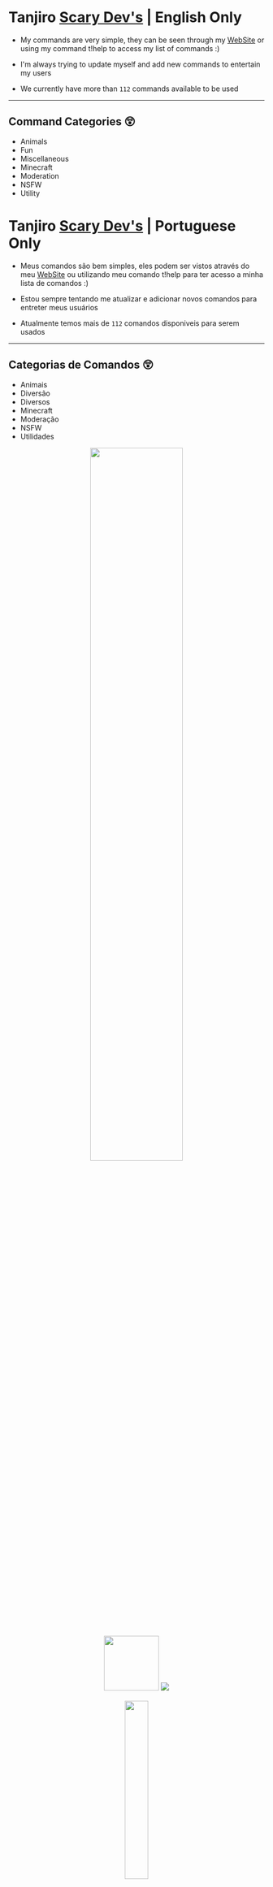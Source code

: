 # Tanjiro [Scary Dev's](https://discord.gg/EvwrKftvtS) | English Only

- My commands are very simple, they can be seen through my [WebSite](https://tanjiro0.webnode.com/) or using my command t!help to access my list of commands :)

- I'm always trying to update myself and add new commands to entertain my users

- We currently have more than ```112``` commands available to be used

---

## Command Categories 😲

- Animals
- Fun
- Miscellaneous
- Minecraft
- Moderation
- NSFW
- Utility


# Tanjiro [Scary Dev's](https://discord.gg/EvwrKftvtS) | Portuguese Only 

- Meus comandos são bem simples, eles podem ser vistos através do meu [WebSite](https://tanjiro0.webnode.com/) ou utilizando meu comando t!help para ter acesso a minha lista de comandos :)

- Estou sempre tentando me atualizar e adicionar novos comandos para entreter meus usuários

- Atualmente temos mais de ```112``` comandos disponiveis para serem usados

---

## Categorias de Comandos 😲

- Animais
- Diversão 
- Diversos 
- Minecraft 
- Moderação 
- NSFW 
- Utilidades 


<p align="center">
    <a href="https://tanjiro0.webnode.com/"><img width='60%' src="https://imgur.com/2eS5Rho.png"></a>
    <br>
    <a href="https://standardjs.com/"><img width='108px' src="https://i.imgur.com/7nT5ptA.png"></a>
    <a href="https://discord.gg/EvwrKftvtS"><img src="https://img.shields.io/discord/792158602823467028?color=%237086D2&label=Discord&logo=Discord&style=for-the-badge">
    <br>
    <br>
    <a href='https://infinitybotlist.com/bots/566841380425695256' title='widget'> <img width='30%' src='https://infinitybotlist.com/bots/566841380425695256/widget?size=small'></img></a>
    <br>
    <br>
    <a href="https://botsfordiscord.com/bots/566841380425695256" >
    <img width='30%' src="https://botsfordiscord.com/api/bot/566841380425695256/widget" title="Visit Tanjiro listed on Bots for Discord!" alt="Tanjiro's Widget Failed to Load" /></a>
</p>
